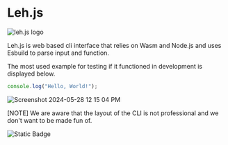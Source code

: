 # Leh.js

![leh.js logo](https://avatars.githubusercontent.com/u/171061506?s=200&v=4)


Leh.js is web based cli interface that relies on Wasm and Node.js and uses Esbuild to parse input and function.

The most used example for testing if it functioned in development is displayed below.

```javascript
console.log("Hello, World!");
```
![Screenshot 2024-05-28 12 15 04 PM](https://github.com/Leh-js/leh.js/assets/164905463/2fd48abb-05aa-405d-b9c6-da1b47eba1a7)

[NOTE] We are aware that the layout of the CLI is not professional and we don't want to be made fun of.

![Static Badge](https://img.shields.io/badge/Esbuild-black?style=flat-square&logo=gihub&link=https://github.com/evanw/esbuild)
